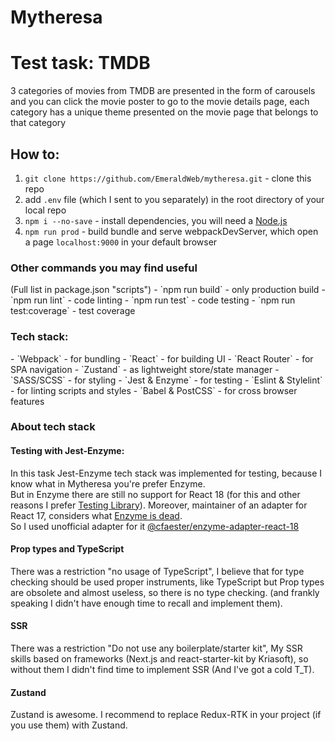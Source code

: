 # Mytheresa

<h1>Test task: TMDB</h1>
<p>
3 categories of movies from TMDB are presented in the form of carousels
and you can click the movie poster to go to the movie details page,
each category has a unique theme presented on the movie page that belongs to that category
</p>

<h2>How to:</h2>

1. `git clone https://github.com/EmeraldWeb/mytheresa.git` - clone this repo
2. add `.env` file (which I sent to you separately) in the root directory of your local repo
3. `npm i --no-save` - install dependencies, you will need a <a href="https://nodejs.org/" target="_blank">Node.js</a> 
4. `npm run prod` - build bundle and serve webpackDevServer, which open a page `localhost:9000` in your default browser

<h3>Other commands you may find useful</h3>
<span>(Full list in package.json "scripts")</span>
- `npm run build` - only production build
- `npm run lint` - code linting
- `npm run test` - code testing
- `npm run test:coverage` - test coverage

<h3>Tech stack:</h3>
- `Webpack` - for bundling
- `React` - for building UI
- `React Router` - for SPA navigation
- `Zustand` - as lightweight store/state manager
- `SASS/SCSS` - for styling
- `Jest & Enzyme` - for testing
- `Eslint & Stylelint` - for linting scripts and styles
- `Babel & PostCSS` - for cross browser features

<h3>About tech stack</h3>

<h4>Testing with Jest-Enzyme:</h4>
<p>
    In this task Jest-Enzyme tech stack was implemented for testing, 
    because I know what in Mytheresa you're prefer Enzyme. <br>
    But in Enzyme there are still no support for React 18 (for this and other reasons I prefer <a href="https://testing-library.com/" target="_blank">Testing Library</a>). 
    Moreover, maintainer of an adapter for React 17, considers what 
    <a href="https://dev.to/wojtekmaj/enzyme-is-dead-now-what-ekl" target="_blank">Enzyme is dead</a>. <br> 
    So I used unofficial adapter for it <a href="https://www.npmjs.com/package/@cfaester/enzyme-adapter-react-18" target="_blank">@cfaester/enzyme-adapter-react-18</a> 
</p>

<h4>Prop types and TypeScript</h4>
<p>
    There was a restriction "no usage of TypeScript",
    I believe that for type checking should be used proper instruments, 
    like TypeScript but Prop types are obsolete and almost useless, so there is no type checking. 
    (and frankly speaking I didn't have enough time to recall and implement them).
</p>

<h4>SSR</h4>
<p>
    There was a restriction "Do not use any boilerplate/starter kit",
    My SSR skills based on frameworks (Next.js and react-starter-kit by Kriasoft), 
    so without them I didn't find time to implement SSR (And I've got a cold T_T). 
</p>

<h4>Zustand</h4>
<p>
    Zustand is awesome. I recommend to replace Redux-RTK in your project (if you use them) with Zustand. 
</p>
